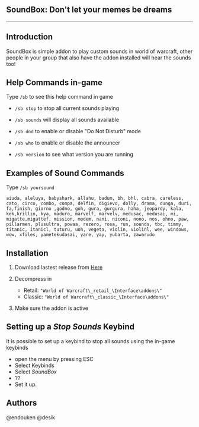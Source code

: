 ## SoundBox: Don't let your memes be dreams 
---
## Introduction

SoundBox is simple addon to play custom sounds in world of warcraft, other people in your group that also have the addon installed will hear the sounds too!

## Help Commands in-game

Type `/sb` to see this help command in game

- `/sb stop` to stop all current sounds playing

- `/sb sounds` will display all sounds available

- `/sb dnd` to enable or disable "Do Not Disturb" mode

- `/sb who` to enable or disable the announcer

- `/sb version` to see what version you are running

## Examples of Sound Commands

Type `/sb yoursound`

    aiuda, aleluya, babyshark, allahu, badum, bh, bhl, cabra, careless, cato, circo, combo, compa, delfin, digievo, dolly, drama, dunga, duri, fa,finish, giorno ,godno, goh, gura, gurgura, haha, jeopardy, kala, kek,krillin, kya, maduro, marvelf, marvelv, medusac, medusai, mi, migatte,migattef, mission, modem, nani, niconi, nono, nos, ohno, paw, pillarmen, plusultra, powaa, rezero, rosa, run, sounds, tbc, timmy, titanic, itanicl, tuturu, uoh, vegeta, violin, violinl, wee, windows, wow, xfiles, yametekudasai, yare, yay, yubarta, zawarudo

## Installation

1. Download lastest release from [Here](https://github.com/SimiosInc/SoundBox/releases/latest)

2. Decompress in 
    + Retail: `"World of Warcraft\_retail_\Interface\addons\"`
    + Classic: `"World of Warcraft\_classic_\Interface\addons\"`

3. Make sure the addon is active

## Setting up a _Stop Sounds_ Keybind

It is possible to set up a keybind to stop all sounds using the in-game keybinds
+ open the menu by pressing ESC
+ Select Keybinds
+ Select *SoundBox*
+ ??
+ Set it up.
## Authors

@endouken
@desik
